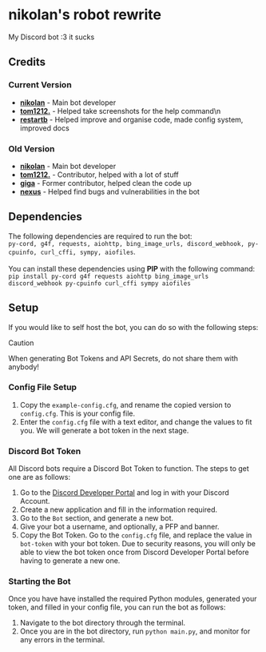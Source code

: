 # nikolan's robot rewrite
My Discord bot :3 it sucks

## Credits
### Current Version
- [**nikolan**](https://git.nikolan.xyz/nikolan) - Main bot developer
- [**tom1212.**](https://github.com/thepotatolover) - Helped take screenshots for the help command\n
- [**restartb**](https://github.com/restartb) - Helped improve and organise code, made config system, improved docs
  
### Old Version
- [**nikolan**](https://git.nikolan.xyz/nikolan) - Main bot developer
- [**tom1212.**](https://github.com/thepotatolover) - Contributor, helped with a lot of stuff
- [**giga**](https://github.com/fikinoob) - Former contributor, helped clean the code up
- [**nexus**](https://github.com/lhwe) - Helped find bugs and vulnerabilities in the bot

## Dependencies
The following dependencies are required to run the bot:\
`py-cord, g4f, requests, aiohttp, bing_image_urls, discord_webhook, py-cpuinfo, curl_cffi, sympy, aiofiles`.\
\
You can install these dependencies using **PIP** with the following command:\
`pip install py-cord g4f requests aiohttp bing_image_urls discord_webhook py-cpuinfo curl_cffi sympy aiofiles`

## Setup
If you would like to self host the bot, you can do so with the following steps:
> [!CAUTION]
> When generating Bot Tokens and API Secrets, do not share them with anybody!

### Config File Setup
1. Copy the `example-config.cfg`, and rename the copied version to `config.cfg`. This is your config file.
2. Enter the `config.cfg` file with a text editor, and change the values to fit you. We will generate a bot token in the next stage.

### Discord Bot Token
All Discord bots require a Discord Bot Token to function. The steps to get one are as follows:
1. Go to the [Discord Developer Portal](https://discord.com/developers/applications) and log in with your Discord Account.
2. Create a new application and fill in the information required.
3. Go to the `Bot` section, and generate a new bot.
4. Give your bot a username, and optionally, a PFP and banner.
5. Copy the Bot Token. Go to the `config.cfg` file, and replace the value in `bot-token` with your bot token. Due to security reasons, you will only be able to view the bot token once from Discord Developer Portal before having to generate a new one.

### Starting the Bot
Once you have have installed the required Python modules, generated your token, and filled in your config file, you can run the bot as follows:
1. Navigate to the bot directory through the terminal.
2. Once you are in the bot directory, run `python main.py`, and monitor for any errors in the terminal.